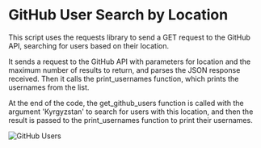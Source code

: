 # GitHub User Search by Location

This script uses the requests library to send a GET request to the GitHub API, searching for users based on their location.

It sends a request to the GitHub API with parameters for location and the maximum number of results to return, 
and parses the JSON response received. 
Then it calls the print_usernames function, which prints the usernames from the list.

At the end of the code, the get_github_users function is called with the argument 'Kyrgyzstan' to search for users with this location, 
and then the result is passed to the print_usernames function to print their usernames.

![GitHub Users](https://user-images.githubusercontent.com/101027445/214715960-a02d1244-9b62-424c-a4f3-c1f93a3aab3e.png)
